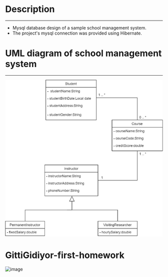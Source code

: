 # Description

---

- Mysql database design of a sample school management system.
- The project's mysql connection was provided using Hibernate.

# UML diagram of school management system

---

![UML diagram](school-management\src\image\SchoolManagementDiagram_.jpg)

# GittiGidiyor-first-homework


![image](https://user-images.githubusercontent.com/58683636/128666979-67858095-80ee-4da3-a416-97e387f82ca4.png)
